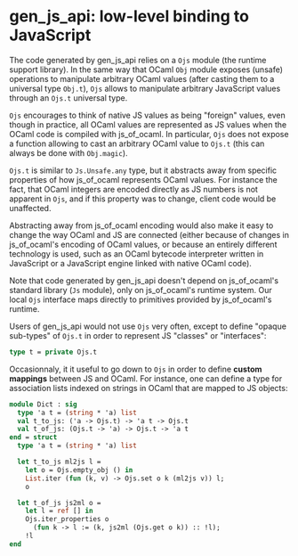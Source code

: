 gen_js_api: low-level binding to JavaScript
===========================================

The code generated by gen_js_api relies on a `Ojs` module (the runtime
support library).  In the same way that OCaml `Obj` module exposes
(unsafe) operations to manipulate arbitrary OCaml values (after
casting them to a universal type `Obj.t`), `Ojs` allows to manipulate
arbitrary JavaScript values through an `Ojs.t` universal type.

`Ojs` encourages to think of native JS values as being "foreign"
values, even though in practice, all OCaml values are represented as
JS values when the OCaml code is compiled with js_of_ocaml.  In
particular, `Ojs` does not expose a function allowing to cast an
arbitrary OCaml value to `Ojs.t` (this can always be done with
`Obj.magic`).

`Ojs.t` is similar to `Js.Unsafe.any` type, but it abstracts away from
specific properties of how js_of_ocaml represents OCaml values.  For
instance the fact, that OCaml integers are encoded directly as JS
numbers is not apparent in `Ojs`, and if this property was to change,
client code would be unaffected.

Abstracting away from js_of_ocaml encoding would also make it easy to
change the way OCaml and JS are connected (either because of changes
in js_of_ocaml's encoding of OCaml values, or because an entirely
different technology is used, such as an OCaml bytecode interpreter
written in JavaScript or a JavaScript engine linked with native OCaml
code).

Note that code generated by gen_js_api doesn't depend on js_of_ocaml's
standard library (`Js` module), only on js_of_ocaml's runtime system.
Our local `Ojs` interface maps directly to primitives provided by
js_of_ocaml's runtime.


Users of gen_js_api would not use `Ojs` very often, except to define
"opaque sub-types" of `Ojs.t` in order to represent JS "classes" or
"interfaces":

```ocaml
type t = private Ojs.t
```

Occasionnaly, it it useful to go down to `Ojs` in order to define
**custom mappings** between JS and OCaml.  For instance, one can
define a type for association lists indexed on strings in OCaml that
are mapped to JS objects:

```ocaml
module Dict : sig
  type 'a t = (string * 'a) list
  val t_to_js: ('a -> Ojs.t) -> 'a t -> Ojs.t
  val t_of_js: (Ojs.t -> 'a) -> Ojs.t -> 'a t
end = struct
  type 'a t = (string * 'a) list

  let t_to_js ml2js l =
    let o = Ojs.empty_obj () in
    List.iter (fun (k, v) -> Ojs.set o k (ml2js v)) l;
    o

  let t_of_js js2ml o =
    let l = ref [] in
    Ojs.iter_properties o
      (fun k -> l := (k, js2ml (Ojs.get o k)) :: !l);
    !l
end
```
